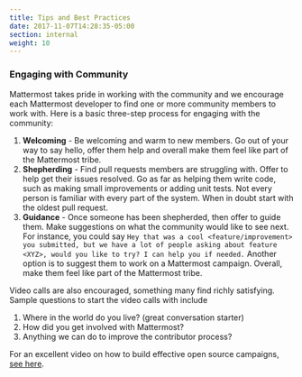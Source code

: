 ```yaml
---
title: Tips and Best Practices
date: 2017-11-07T14:28:35-05:00
section: internal
weight: 10
---
```


### Engaging with Community

Mattermost takes pride in working with the community and we encourage each Mattermost developer to find one or more community members to work with. Here is a basic three-step process for engaging with the community:

1. **Welcoming** - Be welcoming and warm to new members. Go out of your way to say hello, offer them help and overall make them feel like part of the Mattermost tribe.
2. **Shepherding** - Find pull requests members are struggling with. Offer to help get their issues resolved. Go as far as helping them write code, such as making small improvements or adding unit tests. Not every person is familiar with every part of the system. When in doubt start with the oldest pull request.
3. **Guidance** - Once someone has been shepherded, then offer to guide them. Make suggestions on what the community would like to see next. For instance, you could say `Hey that was a cool <feature/improvement> you submitted, but we have a lot of people asking about feature <XYZ>, would you like to try? I can help you if needed.` Another option is to suggest them to work on a Mattermost campaign. Overall, make them feel like part of the Mattermost tribe.

Video calls are also encouraged, something many find richly satisfying. Sample questions to start the video calls with include

1. Where in the world do you live? (great conversation starter)
2. How did you get involved with Mattermost?
3. Anything we can do to improve the contributor process?

For an excellent video on how to build effective open source campaigns, [see here](https://www.youtube.com/watch?v=rTiLgSF5KHQ). 
